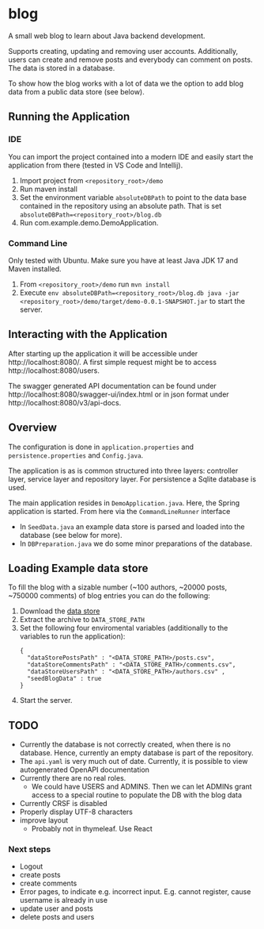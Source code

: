 # blog
A small web blog to learn about Java backend development.

Supports creating, updating and removing user accounts. Additionally, users can create and remove posts and everybody can comment on posts. The data is stored in a database. 

To show how the blog works with a lot of data we the option to add blog data from a public data store (see below).

## Running the Application

### IDE
You can import the project contained into a modern IDE and easily start the application from there (tested in VS Code and Intellij).

1. Import project from `<repository_root>/demo`
1. Run maven install
1. Set the environment variable `absoluteDBPath` to point to the data base contained in the repository using an absolute path. That is set `absoluteDBPath=<repository_root>/blog.db` 
1. Run com.example.demo.DemoApplication. 

### Command Line

Only tested with Ubuntu. Make sure you have at least Java JDK 17 and Maven installed.

1. From `<repository_root>/demo` run `mvn install`
1. Execute `env absoluteDBPath=<repository_root>/blog.db java -jar <repository_root>/demo/target/demo-0.0.1-SNAPSHOT.jar` to start the server.

## Interacting with the Application
After starting up the application it will be accessible under http://localhost:8080/. A first simple request might be to access http://localhost:8080/users.

The swagger generated API documentation can be found under http://localhost:8080/swagger-ui/index.html or in json format under http://localhost:8080/v3/api-docs.

## Overview
The configuration is done in `application.properties` and `persistence.properties` and `Config.java`.

The application is as is common structured into three layers: controller layer, service layer and repository layer. For persistence a Sqlite database is used.

The main application resides in `DemoApplication.java`. Here, the Spring application is started. From here via the `CommandLineRunner` interface 
- In `SeedData.java` an example data store is parsed and loaded into the database (see below for more). 
- In `DBPreparation.java` we do some minor preparations of the database.

## Loading Example data store
To fill the blog with a sizable number (~100 authors, ~20000 posts, ~750000 comments) of blog entries you can do the following:

1. Download the [data store](https://www.kaggle.com/datasets/lakritidis/identifying-influential-bloggers-techcrunch)
1. Extract the archive to `DATA_STORE_PATH`
1. Set the following four enviromental variables (additionally to the variables to run the application): 
      ```
      {
        "dataStorePostsPath" : "<DATA_STORE_PATH>/posts.csv",
        "dataStoreCommentsPath" : "<DATA_STORE_PATH>/comments.csv",
        "dataStoreUsersPath" : "<DATA_STORE_PATH>/authors.csv" ,
        "seedBlogData" : true
      }
      ```
1. Start the server.


## TODO
- Currently the database is not correctly created, when there is no database. Hence, currently an empty database is part of the repository.
- The `api.yaml` is very much out of date. Currently, it is possible to view autogenerated OpenAPI documentation
- Currently there are no real roles. 
  - We could have USERS and ADMINS. Then we can let ADMINs grant access to a special routine to populate the DB with the blog data
- Currently CRSF is disabled
- Properly display UTF-8 characters
- improve layout 
  - Probably not in thymeleaf. Use React

### Next steps
- Logout
- create posts
- create comments
- Error pages, to indicate e.g. incorrect input. E.g. cannot register, cause username is already in use
- update user and posts
- delete posts and users